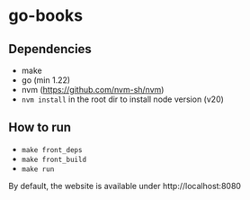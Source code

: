 # go-books

## Dependencies

- make
- go (min 1.22)
- nvm (https://github.com/nvm-sh/nvm)
- `nvm install` in the root dir to install node version (v20)

## How to run

- `make front_deps`
- `make front_build`
- `make run`

By default, the website is available under http://localhost:8080
